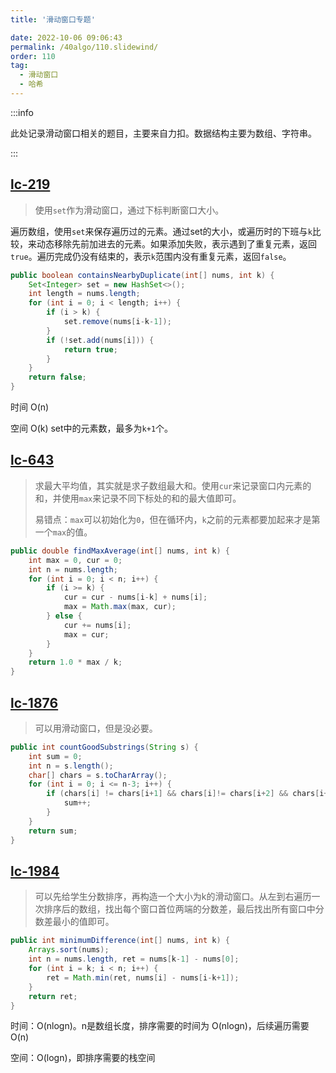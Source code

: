 ```yaml
---
title: '滑动窗口专题'

date: 2022-10-06 09:06:43
permalink: /40algo/110.slidewind/
order: 110
tag:
  - 滑动窗口
  - 哈希
---
```


:::info

此处记录滑动窗口相关的题目，主要来自力扣。数据结构主要为数组、字符串。

:::



## [lc-219](https://leetcode.cn/problems/contains-duplicate-ii/) <Badge text="Easy" type="tip" vertical="middle"/>

> 使用`set`作为滑动窗口，通过下标判断窗口大小。

遍历数组，使用`set`来保存遍历过的元素。通过set的大小，或遍历时的下班与`k`比较，来动态移除先前加进去的元素。如果添加失败，表示遇到了重复元素，返回`true`。遍历完成仍没有结束的，表示`k`范围内没有重复元素，返回`false`。

```java
public boolean containsNearbyDuplicate(int[] nums, int k) {
    Set<Integer> set = new HashSet<>();
    int length = nums.length;
    for (int i = 0; i < length; i++) {
        if (i > k) {
            set.remove(nums[i-k-1]);
        }
        if (!set.add(nums[i])) {
            return true;
        }
    }
    return false;
}
```

时间 O(n)

空间 O(k) set中的元素数，最多为`k+1`个。

## [lc-643](https://leetcode.cn/problems/maximum-average-subarray-i/) <Badge text="Easy" type="tip" vertical="middle"/>

> 求最大平均值，其实就是求子数组最大和。使用`cur`来记录窗口内元素的和，并使用`max`来记录不同下标处的和的最大值即可。
>
> 易错点：`max`可以初始化为`0`，但在循环内，`k`之前的元素都要加起来才是第一个`max`的值。

```java
public double findMaxAverage(int[] nums, int k) {
    int max = 0, cur = 0;
    int n = nums.length;
    for (int i = 0; i < n; i++) {
        if (i >= k) {
            cur = cur - nums[i-k] + nums[i];
            max = Math.max(max, cur);
        } else {
            cur += nums[i];
            max = cur;
        }
    }
    return 1.0 * max / k;
}
```

## [lc-1876](https://leetcode.cn/problems/substrings-of-size-three-with-distinct-characters/) <Badge text="Easy" type="tip" vertical="middle"/>

> 可以用滑动窗口，但是没必要。
>

```java
public int countGoodSubstrings(String s) {
    int sum = 0;
    int n = s.length();
    char[] chars = s.toCharArray();
    for (int i = 0; i <= n-3; i++) {
        if (chars[i] != chars[i+1] && chars[i]!= chars[i+2] && chars[i+1] != chars[i+2]) {
            sum++;
        }
    }
    return sum;
}
```

## [lc-1984](https://leetcode.cn/problems/minimum-difference-between-highest-and-lowest-of-k-scores/) <Badge text="Easy" type="tip" vertical="middle"/>

> 可以先给学生分数排序，再构造一个大小为k的滑动窗口。从左到右遍历一次排序后的数组，找出每个窗口首位两端的分数差，最后找出所有窗口中分数差最小的值即可。

```java
public int minimumDifference(int[] nums, int k) {
    Arrays.sort(nums);
    int n = nums.length, ret = nums[k-1] - nums[0];    
    for (int i = k; i < n; i++) {
        ret = Math.min(ret, nums[i] - nums[i-k+1]);
    }
    return ret;
}
```

时间：O(nlogn)。n是数组长度，排序需要的时间为 O(nlogn)，后续遍历需要 O(n)

空间：O(logn)，即排序需要的栈空间

















































